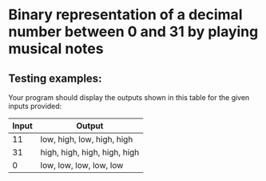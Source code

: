# Binary representation of a decimal number between 0 and 31 by playing musical notes

## Testing examples:

Your program should display the outputs shown in this table for the given
inputs provided:

| Input | Output                       |
|-------|------------------------------|
| 11    | low, high, low, high, high   |
| 31    | high, high, high, high, high |
| 0     | low, low, low, low, low      |
